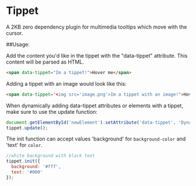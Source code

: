 # Tippet

A 2KB zero dependency plugin for multimedia tooltips which move with the cursor.

##Usage:

Add the content you'd like in the tippet with the "data-tippet" attribute. This content will be parsed as HTML.

```html
<span data-tippet="Im a tippet!">Hover me</span>
```


Adding a tippet with an image would look like this:

```html
<span data-tippet="<img src='image.png'>Im a tippet with an image!">Hover me</span>
```


When dynamically adding data-tippet attributes or elements with a tippet, make sure to use the update function:

```js
document.getElementById('newElement').setAttribute('data-tippet', 'Dynamically added!');
tippet.update();
```

The init function can accept values 'background' for `background-color` and 'text' for `color`. 

```js
//white background with black text
tippet.init({
  background: '#fff',
  text: '#000'
});
```
